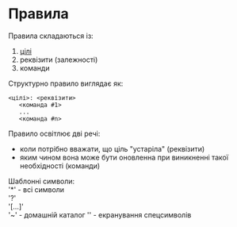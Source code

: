 # Правила

Правила складаються із:  
1.  [цілі](./targets.md)  
2.  реквізити (залежності)  
3.  команди  

Структурно правило виглядає як: 

    <цілі>: <реквізити>  
	   <команда #1>  
	   ...  
	   <команда #n>  

Правило освітлює дві речі:
- коли потрібно вважати, що ціль "устаріла" (реквізити)  
- яким чином вона може бути оновленна при виникненні такої необхідності (команди)  

Шаблонні символи:   
'*' - всі символи   
'?'    
'[...]'  
'~' - домашній каталог
'\' - екранування спецсимволів





